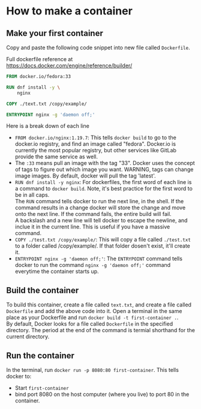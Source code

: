 # How to make a container

## Make your first container

Copy and paste the following code snippet into new file called `Dockerfile`. 

Full dockerfile reference at https://docs.docker.com/engine/reference/builder/

``` dockerfile
FROM docker.io/fedora:33

RUN dnf install -y \ 
    nginx

COPY ./text.txt /copy/example/

ENTRYPOINT nginx -g 'daemon off;'
```

Here is a break down of each line
- `FROM docker.io/nginx:1.19.7`: This tells `docker build` to go to the docker.io registry, and find an image called "fedora". Docker.io is currently the most popular registry, but other services like GitLab provide the same service as well. 
- The `:33` means pull an image with the tag "33". Docker uses the concept of tags to figure out which image you want. WARNING, tags can change image images. By default, docker will pull the tag 'latest'. 
- `RUN dnf install -y nginx`: For dockerfiles, the first word of each line is a command to `docker build`. Note, it's best practice for the first word to be in all caps.<br/>
The `RUN` command tells docker to run the next line, in the shell. If the command results in a change docker will store the change and move onto the next line. If the command fails, the entire build will fail.<br/> 
A backslash and a new line will tell docker to escape the newline, and inclue it in the current line. This is useful if you have a massive command. 
- `COPY ./test.txt /copy/example/`: This will copy a file called `./test.txt` to a folder called /copy/example/. If that folder dosen't exist, it'll create it.
- `ENTRYPOINT nginx -g 'daemon off;'`: The `ENTRYPOINT` command tells docker to run the command `nginx -g 'daemon off;'` command everytime the container starts up.

## Build the container
To build this container, create a file called `text.txt`, and create a file called `Dockerfile` and add the above code into it. Open a terminal in the same place as your Dockerfile and run `docker build -t first-container .`. <br/>
By default, Docker looks for a file called `Dockerfile` in the specified directory. The period at the end of the command is termial shorthand for the current directory. 

## Run the container
In the terminal, run `docker run -p 8080:80 first-container`. This tells docker to:
- Start `first-container`
- bind port 8080 on the host computer (where you live) to port 80 in the container. 
